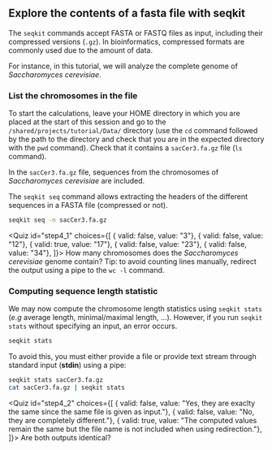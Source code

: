 <script> 
  import Quiz from "$components/Quiz.svelte"; 
  import Execute from "$components/Execute.svelte"; 
</script> 

## Explore the contents of a fasta file with seqkit

The `seqkit` commands accept FASTA or FASTQ files as input, including their compressed versions (`.gz`). 
In bioinformatics, compressed formats are commonly used due to the amount of data.

For instance, in this tutorial, we will analyze the complete genome of *Saccharomyces cerevisiae*.

### List the chromosomes in the file

To start the calculations, leave your HOME directory in which you are placed at the start of this session and go to the `/shared/projects/tutorial/Data/` directory (use the `cd` command followed by the path to the directory and check that you are in the expected directory with the `pwd` command). Check that it contains a `sacCer3.fa.gz` file (`ls` command).

In the `sacCer3.fa.gz` file, sequences from the chromosomes of *Saccharomyces cerevisiae* are included.

The `seqkit seq` command allows extracting the headers of the different sequences in a FASTA file (compressed or not).

```bash
seqkit seq -n sacCer3.fa.gz
```

<Quiz id="step4_1" choices={[
         { valid: false, value: "3"},
         { valid: false, value: "12"},
         { valid: true, value: "17"},
         { valid: false, value: "23"},
         { valid: false, value: "34"},
]}>
        <span slot="prompt">
        How many chromosomes does the *Saccharomyces cerevisiae* genome contain?
        Tip: to avoid counting lines manually, redirect the output using a pipe to the `wc -l` command.
        </span>
</Quiz>

### Computing sequence length statistic

We may now compute the chromosome length statistics using `seqkit stats` (*e.g* average length, minimal/maximal length, ...).
However, if you run `seqkit stats` without specifying an input, an error occurs. 

```bash
seqkit stats
```

To avoid this, you must either provide a file or provide text stream through standard input (**stdin**) using a pipe:

```bash
seqkit stats sacCer3.fa.gz 
cat sacCer3.fa.gz | seqkit stats 
```

<Quiz id="step4_2" choices={[
         { valid: false, value: "Yes, they are exaclty the same since the same file is given as input."},
         { valid: false, value: "No, they are completely different."},
         { valid: true, value: "The computed values remain the same but the file name is not included when using redirection."},
]}>
        <span slot="prompt">
        Are both outputs identical?
        </span>
</Quiz>




